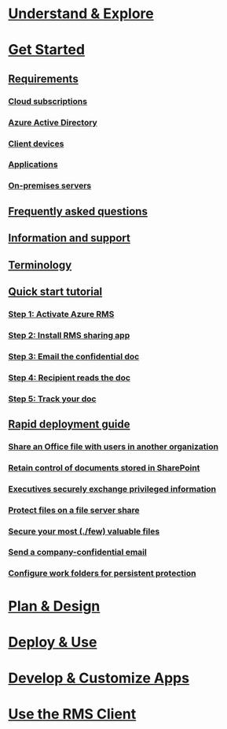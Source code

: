 # [Understand & Explore](/rights-management/understand-explore/azure-rights-management)
# [Get Started](./requirements-for-azure-rights-management)
## [Requirements](./requirements-for-azure-rights-management.md)
### [Cloud subscriptions](./rms-requirements-cloud-subscriptions.md)
### [Azure Active Directory](./rms-requirements-aad-directory.md)
### [Client devices](./rms-requirements-client-devices.md)
### [Applications](./rms-requirements-applications.md)
### [On-premises servers ](./rms-requirements-onpremises-servers.md)
## [Frequently asked questions](./frequently-asked-questions-for-azure-rights-management.md)
## [Information and support](./information-and-support-for-azure-rights-management.md)
## [Terminology](./terminology-for-azure-rights-management.md)
## [Quick start tutorial](./quick-start-tutorial-for-azure-rights-management.md)
### [Step 1: Activate Azure RMS](./rms-quickstart-step1.md)
### [Step 2: Install RMS sharing app](./rms-quickstart-step2.md)
### [Step 3: Email the confidential doc](./rms-quickstart-step3.md)
### [Step 4: Recipient reads the doc](./rms-quickstart-step4.md)
### [Step 5: Track your doc](./rms-quickstart-step5.md)
## [Rapid deployment guide](./rapid-deployment-guide-for-azure-rights-management.md)
### [Share an Office file with users in another organization](./scenario-share-an-office-file-with-users-in-another-organization.md)
### [Retain control of documents stored in SharePoint](./scenario-retain-control-of-documents-stored-in-sharepoint.md)
### [Executives securely exchange privileged information](./scenario-executives-securely-exchange-privileged-information.md)
### [Protect files on a file server share](./scenario-protect-files-on-a-file-server-share.md)
### [Secure your most (./few) valuable files](./scenario-secure-your-most-few-valuable-files.md)
### [Send a company-confidential email](./scenario-send-a-company-confidential-email.md)
### [Configure work folders for persistent protection](./scenario-configure-work-folders-for-persistent-protection.md)
# [Plan & Design](/rights-management/plan-design/azure-rights-management-deployment-roadmap)
# [Deploy & Use](/rights-management/deploy-use/activating-azure-rights-management)
# [Develop & Customize Apps](/rights-management/develop/developers-guide)
# [Use the RMS Client](/rights-management/rms-client/rights-management-rms-client)